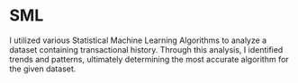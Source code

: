 # SML

I utilized various Statistical Machine Learning Algorithms to analyze a dataset containing transactional history. Through this analysis, I identified trends and patterns, ultimately determining the most accurate algorithm for the given dataset.

